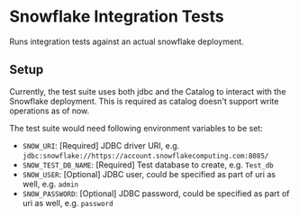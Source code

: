 <!--
  - Licensed to the Apache Software Foundation (ASF) under one
  - or more contributor license agreements.  See the NOTICE file
  - distributed with this work for additional information
  - regarding copyright ownership.  The ASF licenses this file
  - to you under the Apache License, Version 2.0 (the
  - "License"); you may not use this file except in compliance
  - with the License.  You may obtain a copy of the License at
  -
  -   http://www.apache.org/licenses/LICENSE-2.0
  -
  - Unless required by applicable law or agreed to in writing,
  - software distributed under the License is distributed on an
  - "AS IS" BASIS, WITHOUT WARRANTIES OR CONDITIONS OF ANY
  - KIND, either express or implied.  See the License for the
  - specific language governing permissions and limitations
  - under the License.
  -->

# Snowflake Integration Tests

Runs integration tests against an actual snowflake deployment. 

## Setup

Currently, the test suite uses both jdbc and the Catalog to interact with the Snowflake deployment. 
This is required as catalog doesn't support write operations as of now.

The test suite would need following environment variables to be set:
- `SNOW_URI`: [Required] JDBC driver URI, e.g. `jdbc:snowflake://https://account.snowflakecomputing.com:8085/`
- `SNOW_TEST_DB_NAME`: [Required] Test database to create, e.g. `Test_db`
- `SNOW_USER`: [Optional] JDBC user, could be specified as part of uri as well, e.g. `admin`
- `SNOW_PASSWORD`: [Optional] JDBC password, could be specified as part of uri as well, e.g. `password`

